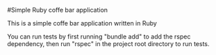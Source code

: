 #Simple Ruby coffe bar application

This is a simple coffe bar application written in Ruby

You can run tests by first running "bundle add" to add the rspec dependency, then run "rspec" in the project root directory to run tests.

